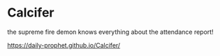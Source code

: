 # Calcifer

the supreme fire demon knows everything about the attendance report!

https://daily-prophet.github.io/Calcifer/
